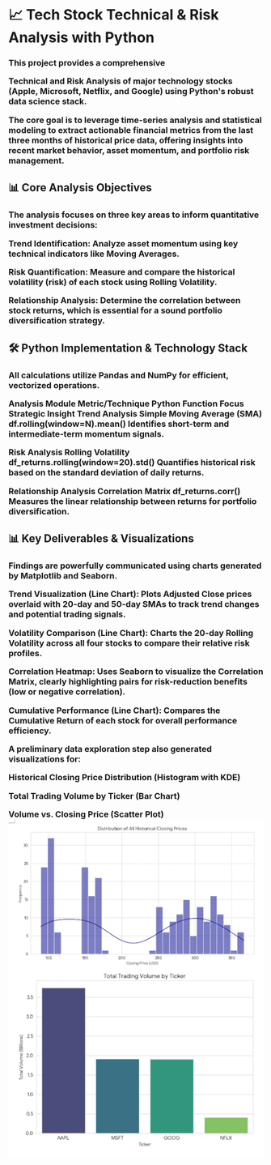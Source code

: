 

<h1>📈 Tech Stock Technical & Risk Analysis with Python

<h3>This project provides a comprehensive 

Technical and Risk Analysis of major technology stocks (Apple, Microsoft, Netflix, and Google) using Python's robust data science stack.

The core goal is to leverage 
time-series analysis and statistical modeling to extract actionable financial metrics from the last three months of historical price data, offering insights into recent market behavior, asset momentum, and portfolio risk management.


<h2>📊 Core Analysis Objectives

<h3>The analysis focuses on three key areas to inform quantitative investment decisions:


Trend Identification: Analyze asset momentum using key technical indicators like Moving Averages.


Risk Quantification: Measure and compare the historical volatility (risk) of each stock using Rolling Volatility.



Relationship Analysis: Determine the correlation between stock returns, which is essential for a sound portfolio diversification strategy.


<h2>🛠️ Python Implementation & Technology Stack

<h3>All calculations utilize 
Pandas and NumPy for efficient, vectorized operations.

Analysis Module	Metric/Technique	Python Function Focus	Strategic Insight
Trend Analysis	Simple Moving Average (SMA)	df.rolling(window=N).mean()	
Identifies short-term and intermediate-term momentum signals.

Risk Analysis	Rolling Volatility	df_returns.rolling(window=20).std()	
Quantifies historical risk based on the standard deviation of daily returns.

Relationship Analysis	Correlation Matrix	df_returns.corr()	
Measures the linear relationship between returns for portfolio diversification.



<h2>📊 Key Deliverables & Visualizations

<h3>Findings are powerfully communicated using charts generated by 
Matplotlib and Seaborn.


Trend Visualization (Line Chart): Plots Adjusted Close prices overlaid with 20-day and 50-day SMAs to track trend changes and potential trading signals.


Volatility Comparison (Line Chart): Charts the 20-day Rolling Volatility across all four stocks to compare their relative risk profiles.


Correlation Heatmap: Uses Seaborn to visualize the Correlation Matrix, clearly highlighting pairs for risk-reduction benefits (low or negative correlation).


Cumulative Performance (Line Chart): Compares the Cumulative Return of each stock for overall performance efficiency.

A preliminary data exploration step also generated visualizations for:


Historical Closing Price Distribution (Histogram with KDE) 


Total Trading Volume by Ticker (Bar Chart) 


Volume vs. Closing Price (Scatter Plot) 
![Image Alt](https://github.com/Srujan-hash/Stock-Market-data-analysis-project/blob/dc7055a56260a189851931397ff436bf663bad25/WhatsApp%20Image%202025-10-05%20at%2021.36.14_85690248.jpg)
